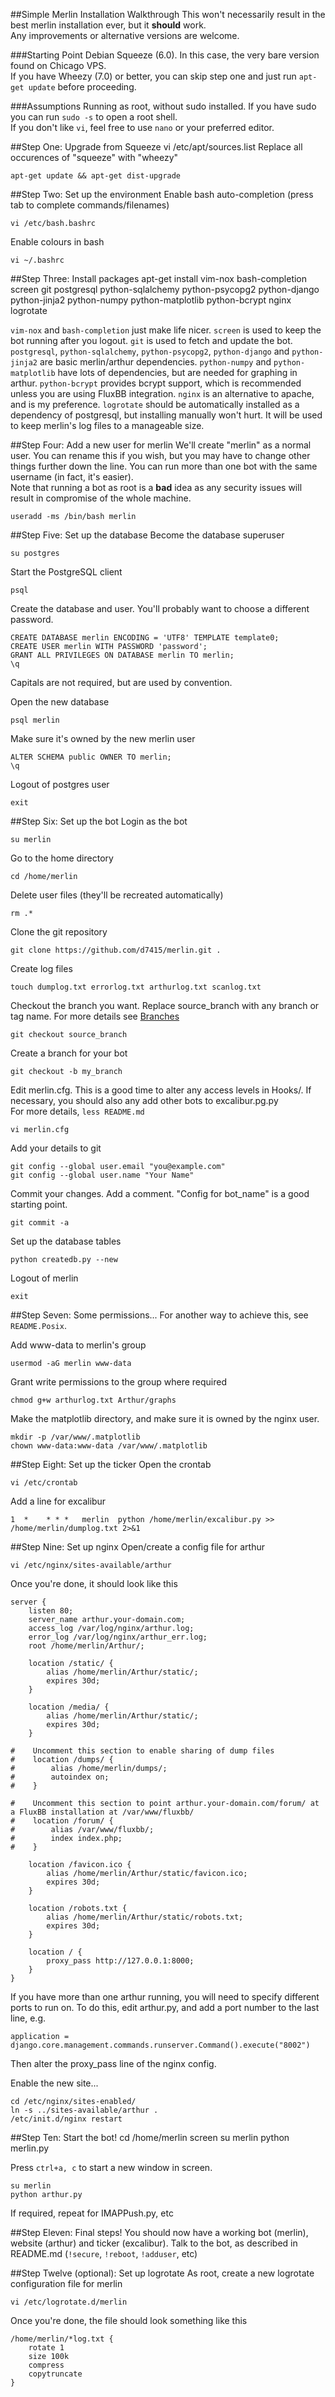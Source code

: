 ##Simple Merlin Installation Walkthrough
This won't necessarily result in the best merlin installation ever, but it **should** work.  
Any improvements or alternative versions are welcome.

###Starting Point
Debian Squeeze (6.0). In this case, the very bare version found on Chicago VPS.  
If you have Wheezy (7.0) or better, you can skip step one and just run `apt-get update` before proceeding.

###Assumptions
Running as root, without sudo installed. If you have sudo you can run `sudo -s` to open a root shell.  
If you don't like `vi`, feel free to use `nano` or your preferred editor.

##Step One: Upgrade from Squeeze
    vi /etc/apt/sources.list
Replace all occurences of "squeeze" with "wheezy"

    apt-get update && apt-get dist-upgrade

##Step Two: Set up the environment
Enable bash auto-completion (press tab to complete commands/filenames)

    vi /etc/bash.bashrc 

Enable colours in bash

    vi ~/.bashrc

##Step Three: Install packages
    apt-get install vim-nox bash-completion screen git postgresql python-sqlalchemy python-psycopg2 python-django python-jinja2 python-numpy python-matplotlib python-bcrypt nginx logrotate

`vim-nox` and  `bash-completion` just make life nicer. `screen` is used to keep the bot running after you logout. `git` is used to fetch and update the bot. `postgresql`, `python-sqlalchemy`, `python-psycopg2`, `python-django` and `python-jinja2` are basic merlin/arthur dependencies. `python-numpy` and `python-matplotlib` have lots of dependencies, but are needed for graphing in arthur. `python-bcrypt` provides bcrypt support, which is recommended unless you are using FluxBB integration. `nginx` is an alternative to apache, and is my preference. `logrotate` should be automatically installed as a dependency of postgresql, but installing manually won't hurt. It will be used to keep merlin's log files to a manageable size.

##Step Four: Add a new user for merlin
We'll create "merlin" as a normal user. You can rename this if you wish, but you may have to change other things further down the line. You can run more than one bot with the same username (in fact, it's easier).  
Note that running a bot as root is a **bad** idea as any security issues will result in compromise of the whole machine.

    useradd -ms /bin/bash merlin

##Step Five: Set up the database
Become the database superuser

    su postgres

Start the PostgreSQL client

    psql

Create the database and user. You'll probably want to choose a different password.

    CREATE DATABASE merlin ENCODING = 'UTF8' TEMPLATE template0;
    CREATE USER merlin WITH PASSWORD 'password';
    GRANT ALL PRIVILEGES ON DATABASE merlin TO merlin;
    \q

Capitals are not required, but are used by convention.

Open the new database

    psql merlin

Make sure it's owned by the new merlin user

    ALTER SCHEMA public OWNER TO merlin;
    \q

Logout of postgres user

    exit

##Step Six: Set up the bot
Login as the bot

    su merlin

Go to the home directory

    cd /home/merlin

Delete user files (they'll be recreated automatically)

    rm .*

Clone the git repository

    git clone https://github.com/d7415/merlin.git .

Create log files

    touch dumplog.txt errorlog.txt arthurlog.txt scanlog.txt

Checkout the branch you want. Replace source_branch with any branch or tag name. For more details see [Branches](https://github.com/d7415/merlin/wiki/Branches)

    git checkout source_branch

Create a branch for your bot

    git checkout -b my_branch

Edit merlin.cfg. This is a good time to alter any access levels in Hooks/. If necessary, you should also any add other bots to excalibur.pg.py  
For more details, `less README.md`

    vi merlin.cfg

Add your details to git

    git config --global user.email "you@example.com"
    git config --global user.name "Your Name"

Commit your changes. Add a comment. "Config for bot_name" is a good starting point.

    git commit -a

Set up the database tables

    python createdb.py --new

Logout of merlin

    exit

##Step Seven: Some permissions...
For another way to achieve this, see `README.Posix`.

Add www-data to merlin's group

    usermod -aG merlin www-data

Grant write permissions to the group where required

    chmod g+w arthurlog.txt Arthur/graphs

Make the matplotlib directory, and make sure it is owned by the nginx user.

    mkdir -p /var/www/.matplotlib
    chown www-data:www-data /var/www/.matplotlib

##Step Eight: Set up the ticker
Open the crontab

    vi /etc/crontab

Add a line for excalibur

    1  *    * * *   merlin  python /home/merlin/excalibur.py >> /home/merlin/dumplog.txt 2>&1

##Step Nine: Set up nginx
Open/create a config file for arthur

    vi /etc/nginx/sites-available/arthur

Once you're done, it should look like this

    server {
        listen 80;
        server_name arthur.your-domain.com;
        access_log /var/log/nginx/arthur.log;
        error_log /var/log/nginx/arthur_err.log;
        root /home/merlin/Arthur/;

        location /static/ {
            alias /home/merlin/Arthur/static/;
            expires 30d;
        }

        location /media/ {
            alias /home/merlin/Arthur/static/;
            expires 30d;
        }

    #    Uncomment this section to enable sharing of dump files
    #    location /dumps/ {
    #        alias /home/merlin/dumps/;
    #        autoindex on;
    #    }

    #    Uncomment this section to point arthur.your-domain.com/forum/ at a FluxBB installation at /var/www/fluxbb/
    #    location /forum/ {
    #        alias /var/www/fluxbb/;
    #        index index.php;
    #    }

        location /favicon.ico {
            alias /home/merlin/Arthur/static/favicon.ico;
            expires 30d;
        }

        location /robots.txt {
            alias /home/merlin/Arthur/static/robots.txt;
            expires 30d;
        }

        location / {
            proxy_pass http://127.0.0.1:8000;
        }
    }

If you have more than one arthur running, you will need to specify different ports to run on. To do this, edit arthur.py, and add a port number to the last line, e.g.

    application = django.core.management.commands.runserver.Command().execute("8002")

Then alter the proxy_pass line of the nginx config.

Enable the new site...

    cd /etc/nginx/sites-enabled/
    ln -s ../sites-available/arthur .
    /etc/init.d/nginx restart

##Step Ten: Start the bot!
    cd /home/merlin
    screen
    su merlin
    python merlin.py

Press `ctrl+a, c` to start a new window in screen.

    su merlin
    python arthur.py

If required, repeat for IMAPPush.py, etc

##Step Eleven: Final steps!
You should now have a working bot (merlin), website (arthur) and ticker (excalibur). Talk to the bot, as described in README.md (`!secure`, `!reboot`, `!adduser`, etc)

##Step Twelve (optional): Set up logrotate
As root, create a new logrotate configuration file for merlin

    vi /etc/logrotate.d/merlin

Once you're done, the file should look something like this

    /home/merlin/*log.txt {
        rotate 1
        size 100k
        compress
        copytruncate
    }

